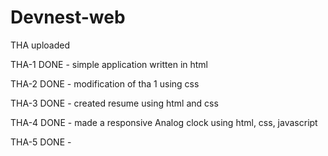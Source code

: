 # Devnest-web

THA uploaded

THA-1 DONE - simple application written in html

THA-2 DONE - modification of tha 1 using css

THA-3 DONE - created resume using html and css

THA-4 DONE - made a responsive Analog clock using html, css, javascript

THA-5 DONE - 
